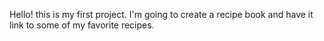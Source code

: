 Hello! this is my first project. I'm going to create a recipe book and have it link to some of my favorite recipes.